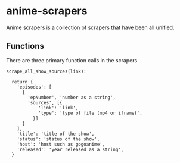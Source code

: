 # anime-scrapers

Anime scrapers is a collection of scrapers that have been all unified.

## Functions

There are three primary function calls in the scrapers

```
scrape_all_show_sources(link):

  return {
    'episodes': [
      {
        'epNumber', 'number as a string',
        'sources', [{
            'link': 'link',
            'type': 'type of file (mp4 or iframe)',
          }]
      }
    ],
    'title': 'title of the show',
    'status': 'status of the show',
    'host': 'host such as gogoanime',
    'released': 'year released as a string',
  }
```

```

```
